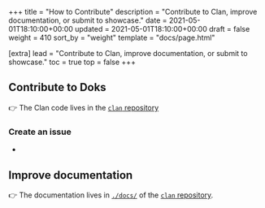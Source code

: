 +++
title = "How to Contribute"
description = "Contribute to Clan, improve documentation, or submit to showcase."
date = 2021-05-01T18:10:00+00:00
updated = 2021-05-01T18:10:00+00:00
draft = false
weight = 410
sort_by = "weight"
template = "docs/page.html"

[extra]
lead = "Contribute to Clan, improve documentation, or submit to showcase."
toc = true
top = false
+++

## Contribute to Doks

👉 The Clan code lives in the [`clan` repository](https://git.clan.lol/clan/clan)

### Create an issue

- <TODO>

## Improve documentation

👉 The documentation lives in [`./docs/`](https://git.clan.lol/clan/clan/docs)
of the [`clan` repository](https://git.clan.lol/clan/clan/docs).
